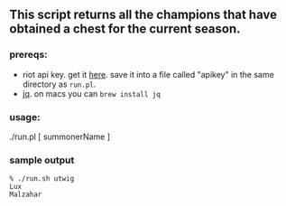 ## This script returns all the champions that have obtained a chest for the current season.

### prereqs:
- riot api key. get it [here](https://developer.riotgames.com/). save it into a file called
"apikey" in the same directory as `run.pl`.
- [jq](https://stedolan.github.io/jq/). on macs you can `brew install jq`

### usage:

./run.pl [ summonerName ]

### sample output
```
% ./run.sh utwig
Lux
Malzahar
```
